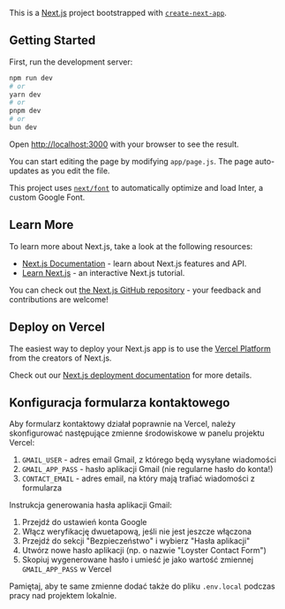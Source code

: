 This is a [Next.js](https://nextjs.org/) project bootstrapped with [`create-next-app`](https://github.com/vercel/next.js/tree/canary/packages/create-next-app).

## Getting Started

First, run the development server:

```bash
npm run dev
# or
yarn dev
# or
pnpm dev
# or
bun dev
```

Open [http://localhost:3000](http://localhost:3000) with your browser to see the result.

You can start editing the page by modifying `app/page.js`. The page auto-updates as you edit the file.

This project uses [`next/font`](https://nextjs.org/docs/basic-features/font-optimization) to automatically optimize and load Inter, a custom Google Font.

## Learn More

To learn more about Next.js, take a look at the following resources:

- [Next.js Documentation](https://nextjs.org/docs) - learn about Next.js features and API.
- [Learn Next.js](https://nextjs.org/learn) - an interactive Next.js tutorial.

You can check out [the Next.js GitHub repository](https://github.com/vercel/next.js/) - your feedback and contributions are welcome!

## Deploy on Vercel

The easiest way to deploy your Next.js app is to use the [Vercel Platform](https://vercel.com/new?utm_medium=default-template&filter=next.js&utm_source=create-next-app&utm_campaign=create-next-app-readme) from the creators of Next.js.

Check out our [Next.js deployment documentation](https://nextjs.org/docs/deployment) for more details.

## Konfiguracja formularza kontaktowego

Aby formularz kontaktowy działał poprawnie na Vercel, należy skonfigurować następujące zmienne środowiskowe w panelu projektu Vercel:

1. `GMAIL_USER` - adres email Gmail, z którego będą wysyłane wiadomości
2. `GMAIL_APP_PASS` - hasło aplikacji Gmail (nie regularne hasło do konta!)
3. `CONTACT_EMAIL` - adres email, na który mają trafiać wiadomości z formularza

Instrukcja generowania hasła aplikacji Gmail:
1. Przejdź do ustawień konta Google
2. Włącz weryfikację dwuetapową, jeśli nie jest jeszcze włączona
3. Przejdź do sekcji "Bezpieczeństwo" i wybierz "Hasła aplikacji"
4. Utwórz nowe hasło aplikacji (np. o nazwie "Loyster Contact Form")
5. Skopiuj wygenerowane hasło i umieść je jako wartość zmiennej `GMAIL_APP_PASS` w Vercel

Pamiętaj, aby te same zmienne dodać także do pliku `.env.local` podczas pracy nad projektem lokalnie.
